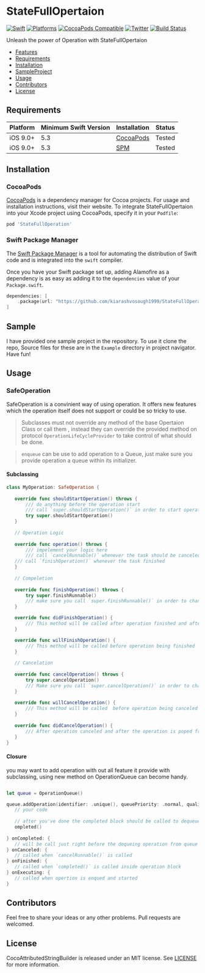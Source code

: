 # StateFullOpertaion

[![Swift](https://img.shields.io/badge/Swift-5.3_or_Higher-orange?style=flat-square)](https://img.shields.io/badge/Swift-5.1_5.2_5.3_5.4-Orange?style=flat-square)
[![Platforms](https://img.shields.io/badge/Platforms-iOS_9_or_Higher-yellowgreen?style=flat-square)](https://img.shields.io/badge/Platforms-macOS_iOS_tvOS_watchOS_Linux_Windows-Green?style=flat-square)
[![CocoaPods Compatible](https://img.shields.io/cocoapods/v/Alamofire.svg?style=flat-square)](https://img.shields.io/cocoapods/v/Alamofire.svg)
[![Twitter](https://img.shields.io/badge/twitter-@Vosough_k-blue.svg?style=flat-square)](https://twitter.com/AlamofireSF)
[![Build Status](https://travis-ci.org/joemccann/dillinger.svg?branch=master)](https://travis-ci.org/joemccann/dillinger)

Unleash the power of Operation with StateFullOpertaion

- [Features](#features)
- [Requirements](#requirements)
- [Installation](#installation)
- [SampleProject](#sample)
- [Usage](#usage)
- [Contributors](#contributors)
- [License](#license)

## Requirements

| Platform | Minimum Swift Version | Installation | Status |
| --- | --- | --- | --- |
| iOS 9.0+ | 5.3 | [CocoaPods](#cocoapods) | Tested |
| iOS 9.0+ | 5.3 | [SPM](#swift-package-manager) | Tested |

## Installation

### CocoaPods

[CocoaPods](https://cocoapods.org) is a dependency manager for Cocoa projects. For usage and installation instructions, visit their website. To integrate StateFullOpertaion into your Xcode project using CocoaPods, specify it in your `Podfile`:

```ruby
pod 'StateFullOperation'
```

### Swift Package Manager

The [Swift Package Manager](https://swift.org/package-manager/) is a tool for automating the distribution of Swift code and is integrated into the `swift` compiler. 

Once you have your Swift package set up, adding Alamofire as a dependency is as easy as adding it to the `dependencies` value of your `Package.swift`.

```swift
dependencies: [
    .package(url: "https://github.com/kiarashvosough1999/StateFullOperation.git", .upToNextMajor(from: "1.0.0"))
]
```


## Sample

I have provided one sample project in the repository. To use it clone the repo, Source files for these are in the `Example` directory in project navigator. Have fun!

## Usage


### SafeOperation

SafeOperation is a convinient way of using operation.
It offers new features which the operation itself does not support or could be so tricky to use.

> Subclasses must not override any method of the base Opertaion Class or call them
 , instead they can override the provided method on protocol `OperationLifeCycleProvider` to take control of what should be done.
 
> `enqueue` can be use to add operation to a Queue, just make sure you provide operation a queue within its initializer.

#### Subclassing
 
 ```swift
 class MyOperation: SafeOperation {
    
    override func shouldStartOperation() throws {
        /// do anything before the operation start
        /// call `super.shouldStartOperation()` in order to start operation
        try super.shouldStartOperation()
    }
    
    // Operation Logic
    
    override func operation() throws {
        /// impelement your logic here
        /// call `cancelRunnable()` whenever the task should be canceled
	/// call `finishOperation()` whenever the task finished
    }
    
    // Compeletion
    
    override func finishOperation() throws {
        try super.finishRunnable()
        /// make sure you call `super.finishRunnable()` in order to change the operation flags
    }

    override func didFinishOperation() {
        /// This method will be called after operation finished and after after `finishOperation()` called
    }  

    override func willFinishOperation() {
        /// This method will be called before operation being finished
    }
    
    // Cancelation
    
    override func cancelOperation() throws {
        try super.cancelOperation()
        /// Make sure you call `super.cancelOperation()` in order to change operation flag
    }
    
    override func willCancelOperation() {
        /// This method will be called  before operation being canceled
    } 
    
    override func didCancelOperation() {
        /// After operation canceled and after the operation is poped from queue this method will be called
    }
}
 ```

#### Closure

you may want to add operation with out all feature it provide with subclassing, using new method on OperationQueue can become handy.

```swift

let queue = OperationQueue()

queue.addOperation(identifier: .unique(), queuePriority: .normal, qualityOfService: .background) { completed in
   // your code
	
   // after you've done the completed block should be called to dequeue operation from queue
   ompleted()
	
} onCompleted: {
   // will be call just right before the dequeing operation from queue
} onCanceled: {
   // called when `cancelRunnable()` is called
} onFinished: {
   // called when `completed()` is called inside operation block
} onExecuting: {
   // called when opertion is enqued and started
}

```


## Contributors

Feel free to share your ideas or any other problems. Pull requests are welcomed.

## License

CocoAttributedStringBuilder is released under an MIT license. See [LICENSE](https://github.com/kiarashvosough1999/StateFullOpertaion/blob/master/LICENSE) for more information.
